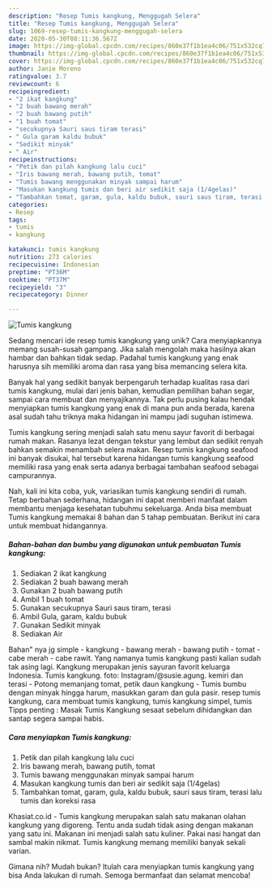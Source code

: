 ```yaml
---
description: "Resep Tumis kangkung, Menggugah Selera"
title: "Resep Tumis kangkung, Menggugah Selera"
slug: 1069-resep-tumis-kangkung-menggugah-selera
date: 2020-05-30T08:11:36.567Z
image: https://img-global.cpcdn.com/recipes/860e37f1b1ea4c06/751x532cq70/tumis-kangkung-foto-resep-utama.jpg
thumbnail: https://img-global.cpcdn.com/recipes/860e37f1b1ea4c06/751x532cq70/tumis-kangkung-foto-resep-utama.jpg
cover: https://img-global.cpcdn.com/recipes/860e37f1b1ea4c06/751x532cq70/tumis-kangkung-foto-resep-utama.jpg
author: Janie Moreno
ratingvalue: 3.7
reviewcount: 6
recipeingredient:
- "2 ikat kangkung"
- "2 buah bawang merah"
- "2 buah bawang putih"
- "1 buah tomat"
- "secukupnya Sauri saus tiram terasi"
- " Gula garam kaldu bubuk"
- "Sedikit minyak"
- " Air"
recipeinstructions:
- "Petik dan pilah kangkung lalu cuci"
- "Iris bawang merah, bawang putih, tomat"
- "Tumis bawang menggunakan minyak sampai harum"
- "Masukan kangkung tumis dan beri air sedikit saja (1/4gelas)"
- "Tambahkan tomat, garam, gula, kaldu bubuk, sauri saus tiram, terasi lalu tumis dan koreksi rasa"
categories:
- Resep
tags:
- tumis
- kangkung

katakunci: tumis kangkung 
nutrition: 273 calories
recipecuisine: Indonesian
preptime: "PT36M"
cooktime: "PT37M"
recipeyield: "3"
recipecategory: Dinner

---
```



![Tumis kangkung](https://img-global.cpcdn.com/recipes/860e37f1b1ea4c06/751x532cq70/tumis-kangkung-foto-resep-utama.jpg)

Sedang mencari ide resep tumis kangkung yang unik? Cara menyiapkannya memang susah-susah gampang. Jika salah mengolah maka hasilnya akan hambar dan bahkan tidak sedap. Padahal tumis kangkung yang enak harusnya sih memiliki aroma dan rasa yang bisa memancing selera kita.

Banyak hal yang sedikit banyak berpengaruh terhadap kualitas rasa dari tumis kangkung, mulai dari jenis bahan, kemudian pemilihan bahan segar, sampai cara membuat dan menyajikannya. Tak perlu pusing kalau hendak menyiapkan tumis kangkung yang enak di mana pun anda berada, karena asal sudah tahu triknya maka hidangan ini mampu jadi suguhan istimewa.

Tumis kangkung sering menjadi salah satu menu sayur favorit di berbagai rumah makan. Rasanya lezat dengan tekstur yang lembut dan sedikit renyah bahkan semakin menambah selera makan. Resep tumis kangkung seafood ini banyak disukai, hal tersebut karena hidangan tumis kangkung seafood memiliki rasa yang enak serta adanya berbagai tambahan seafood sebagai campurannya.


Nah, kali ini kita coba, yuk, variasikan tumis kangkung sendiri di rumah. Tetap berbahan sederhana, hidangan ini dapat memberi manfaat dalam membantu menjaga kesehatan tubuhmu sekeluarga. Anda bisa membuat Tumis kangkung memakai 8 bahan dan 5 tahap pembuatan. Berikut ini cara untuk membuat hidangannya.

<!--inarticleads1-->

##### Bahan-bahan dan bumbu yang digunakan untuk pembuatan Tumis kangkung:

1. Sediakan 2 ikat kangkung
1. Sediakan 2 buah bawang merah
1. Gunakan 2 buah bawang putih
1. Ambil 1 buah tomat
1. Gunakan secukupnya Sauri saus tiram, terasi
1. Ambil  Gula, garam, kaldu bubuk
1. Gunakan Sedikit minyak
1. Sediakan  Air


Bahan&#34; nya jg simple - kangkung - bawang merah - bawang putih - tomat - cabe merah - cabe rawit. Yang namanya tumis kangkung pasti kalian sudah tak asing lagi. Kangkung merupakan jenis sayuran favorit keluarga Indonesia. Tumis kangkung. foto: Instagram/@susie.agung. kemiri dan terasi - Potong memanjang tomat, petik daun kangkung - Tumis bumbu dengan minyak hingga harum, masukkan garam dan gula pasir. resep tumis kangkung, cara membuat tumis kangkung, tumis kangkung simpel, tumis Tipps penting : Masak Tumis Kangkung sesaat sebelum dihidangkan dan santap segera sampai habis. 

<!--inarticleads2-->

##### Cara menyiapkan Tumis kangkung:

1. Petik dan pilah kangkung lalu cuci
1. Iris bawang merah, bawang putih, tomat
1. Tumis bawang menggunakan minyak sampai harum
1. Masukan kangkung tumis dan beri air sedikit saja (1/4gelas)
1. Tambahkan tomat, garam, gula, kaldu bubuk, sauri saus tiram, terasi lalu tumis dan koreksi rasa


Khasiat.co.id - Tumis kangkung merupakan salah satu makanan olahan kangkung yang digoreng. Tentu anda sudah tidak asing dengan makanan yang satu ini. Makanan ini menjadi salah satu kuliner. Pakai nasi hangat dan sambal makin nikmat. Tumis kangkung memang memiliki banyak sekali varian. 

Gimana nih? Mudah bukan? Itulah cara menyiapkan tumis kangkung yang bisa Anda lakukan di rumah. Semoga bermanfaat dan selamat mencoba!
